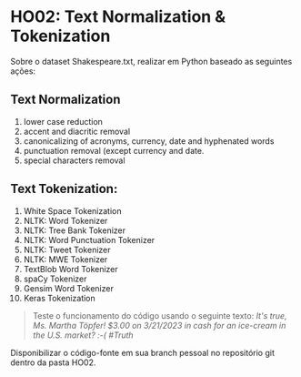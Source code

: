# HO02: Text Normalization & Tokenization
Sobre o dataset Shakespeare.txt, realizar em Python baseado as seguintes
ações:

## Text Normalization
1. lower case reduction
2. accent and diacritic removal
3. canonicalizing of acronyms, currency, date and hyphenated words
4. punctuation removal (except currency and date.
5. special characters removal

## Text Tokenization:
1. White Space Tokenization
2. NLTK: Word Tokenizer
3. NLTK: Tree Bank Tokenizer
4. NLTK: Word Punctuation Tokenizer
5. NLTK: Tweet Tokenizer
6. NLTK: MWE Tokenizer
7. TextBlob Word Tokenizer
8. spaCy Tokenizer
9. Gensim Word Tokenizer
10. Keras Tokenization

> Teste o funcionamento do código usando o seguinte texto: *It's true, Ms. Martha Töpfer! $3.00 on 3/21/2023 in cash for an ice-cream in the U.S. market? :-( #Truth*

Disponibilizar o código-fonte em sua branch pessoal no repositório git dentro
da pasta HO02.
